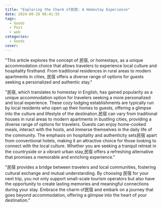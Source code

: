 ```yaml
---
title: "Exploring the Charm of民宿: A Homestay Experience"
date: 2024-08-28 06:41:55
tags:
  - Goods
  - Post
  - web
categories:
  - Goods
cover: 
---
```


"This article explores the concept of 民宿, or homestays, as a unique accommodation choice that allows travelers to experience local culture and hospitality firsthand. From traditional residences in rural areas to modern apartments in cities, 民宿 offers a diverse range of options for guests seeking a personalized and authentic stay."

"民宿, which translates to homestay in English, has gained popularity as a unique accommodation option for travelers seeking a more personalized and local experience. These cozy lodging establishments are typically run by local residents who open up their homes to guests, offering a glimpse into the culture and lifestyle of the destination.民宿 can vary from traditional houses in rural areas to modern apartments in bustling cities, providing a diverse range of options for travelers. Guests can enjoy home-cooked meals, interact with the hosts, and immerse themselves in the daily life of the community. The emphasis on hospitality and authenticity sets民宿 apart from conventional hotels, making it an attractive choice for those looking to connect with the local culture. Whether you are seeking a tranquil retreat in the countryside or a vibrant urban stay,民宿 offers a refreshing alternative that promises a memorable and enriching experience."

"民宿 provides a bridge between travelers and local communities, fostering cultural exchange and mutual understanding. By choosing 民宿 for your next trip, you not only support small-scale tourism operators but also have the opportunity to create lasting memories and meaningful connections during your stay. Embrace the charm of民宿 and embark on a journey that goes beyond accommodation, offering a glimpse into the heart of your destination."
